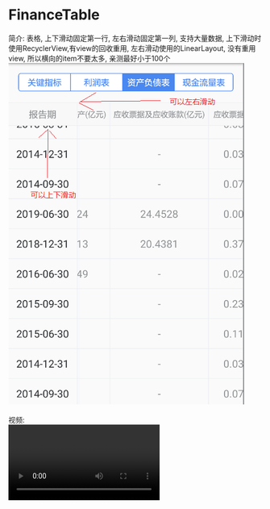 # FinanceTable
简介:
表格, 上下滑动固定第一行, 左右滑动固定第一列, 支持大量数据, 上下滑动时使用RecyclerView,有view的回收重用, 左右滑动使用的LinearLayout, 没有重用view, 所以横向的item不要太多, 亲测最好小于100个
<br/>
<img src='https://github.com/zoe1623/resource/blob/master/finance_table.jpg'/><br/>
<br/>视频:<br/>
![video](https://github.com/zoe1623/resource/blob/master/zz.mp4)
